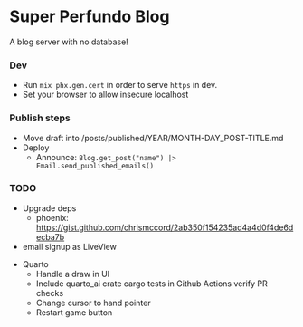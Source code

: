 # Super Perfundo Blog

A blog server with no database!

### Dev
* Run `mix phx.gen.cert` in order to serve `https` in dev.
* Set your browser to allow insecure localhost

### Publish steps
* Move draft into /posts/published/YEAR/MONTH-DAY_POST-TITLE.md
* Deploy
    * Announce: `Blog.get_post("name") |> Email.send_published_emails()`

### TODO
* Upgrade deps
    - phoenix: https://gist.github.com/chrismccord/2ab350f154235ad4a4d0f4de6decba7b 
* email signup as LiveView
- Quarto
  * Handle a draw in UI
  * Include quarto_ai crate cargo tests in Github Actions verify PR checks
  * Change cursor to hand pointer
  * Restart game button
